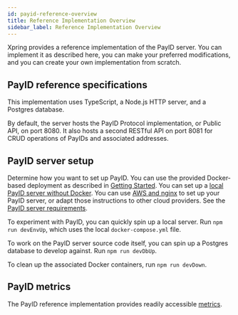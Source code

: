 ```yaml
---
id: payid-reference-overview
title: Reference Implementation Overview
sidebar_label: Reference Implementation Overview
---
```


Xpring provides a reference implementation of the PayID server. You can implement it as described here, you can make your preferred modifications, and you can create your own implementation from scratch.

## PayID reference specifications

This implementation uses TypeScript, a Node.js HTTP server, and a Postgres database.

By default, the server hosts the PayID Protocol implementation, or Public API, on port 8080. It also hosts a second RESTful API on port 8081 for CRUD operations of PayIDs and associated addresses.

## PayID server setup

Determine how you want to set up PayID. You can use the provided Docker-based deployment as described in [Getting Started](/). You can set up a [local PayID server without Docker](local-deployment). You can use [AWS and nginx](remote-deployment) to set up your PayID server, or adapt those instructions to other cloud providers. See the [PayID server requirements](payid-server-requirements).

To experiment with PayID, you can quickly spin up a local server. Run `npm run devEnvUp`, which uses the local `docker-compose.yml` file.

To work on the PayID server source code itself, you can spin up a Postgres database to develop against. Run `npm run devDbUp`.

To clean up the associated Docker containers, run `npm run devDown`.

## PayID metrics

The PayID reference implementation provides readily accessible [metrics](metrics).
